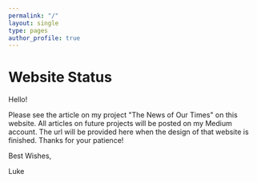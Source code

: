 ```yaml
---
permalink: "/"
layout: single
type: pages
author_profile: true
---
```


# Website Status
Hello!

Please see the article on my project "The News of Our Times" on this website. All articles on future projects will be posted on my Medium account. The url will be provided here when the design of that website is finished.
Thanks for your patience!

Best Wishes,

Luke
